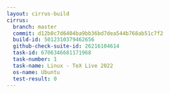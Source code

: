 ```yaml
---
layout: cirrus-build
cirrus:
  branch: master
  commit: d12b0c7d6404ba9bb36bd7dea544b768ab51c7f2
  build-id: 5012310379462656
  github-check-suite-id: 26216104614
  task-id: 6706346681171968
  task-number: 1
  task-name: Linux - TeX Live 2022
  os-name: Ubuntu
  test-result: 0
---
```

